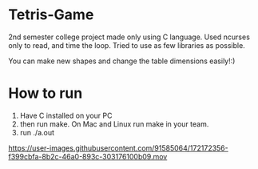 # Tetris-Game
2nd semester college project made only using C language.
Used ncurses only to read, and time the loop. Tried to use as few libraries as possible.

You can make new shapes and change the table dimensions easily!:)

# How to run
1. Have C installed on your PC
2. then run make. On Mac and Linux run make in your team.
3. run ./a.out

https://user-images.githubusercontent.com/91585064/172172356-f399cbfa-8b2c-46a0-893c-303176100b09.mov



